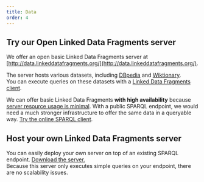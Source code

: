 ```yaml
---
title: Data
order: 4
---
```


## Try our Open Linked Data Fragments server
We offer an open basic Linked Data Fragments server
at [http://data.linkeddatafragments.org/](http://data.linkeddatafragments.org/).

The server hosts various datasets, including
[DBpedia](http://data.linkeddatafragments.org/dbpedia)
and
[Wiktionary](http://data.linkeddatafragments.org/wiktionary).
<br>
You can execute queries on these datasets with a [Linked Data Fragments client](/software/).

We can offer basic Linked Data Fragments **with high availability**
because [server resource usage is minimal](/concept/).
With a public SPARQL endpoint, we would need a much stronger infrastructure
to offer the same data in a queryable way.
[Try the online SPARQL client](http://client.linkeddatafragments.org/).

## Host your own Linked Data Fragments server
You can easily deploy your own server
on top of an existing SPARQL endpoint.
[Download the server.](/software/)
<br>
Because this server only executes simple queries on your endpoint,
there are no scalability issues.

